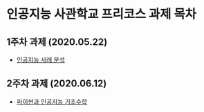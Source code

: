 # 인공지능 사관학교 프리코스 과제 목차 

## 1주차 과제 (2020.05.22)

- [인공지능 사례 분석 ](https://github.com/joseph-e-ee/2020-AI-Task/blob/master/1%EC%A3%BC%EC%B0%A8.ipynb)

## 2주차 과제 (2020.06.12)

- [파이썬과 인공지능 기초수학](https://github.com/joseph-e-ee/2020-AI-Task/blob/master/2%EC%A3%BC%EC%B0%A8%EA%B3%BC%EC%A0%9C.ipynb)
